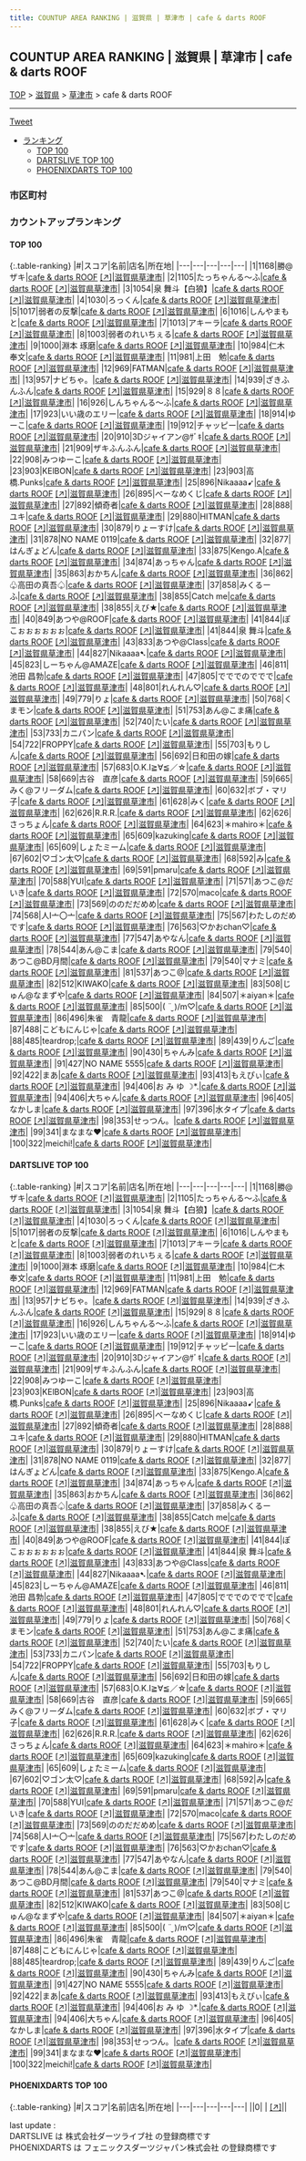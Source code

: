 ```yaml
---
title: COUNTUP AREA RANKING | 滋賀県 | 草津市 | cafe & darts ROOF
---
```

## COUNTUP AREA RANKING | 滋賀県 | 草津市 | cafe & darts ROOF

[TOP](/darts/rank/) > [滋賀県](/darts/rank/滋賀県/) > [草津市](/darts/rank/滋賀県/草津市/) > cafe & darts ROOF

___

<a href="https://twitter.com/share?ref_src=twsrc%5Etfw" data-text="COUNTUP AREA RANKING | 滋賀県草津市cafe & darts ROOF" class="twitter-share-button" data-hashtags="DARTSLIVE,PHOENIXDARTS,darts,ダーツ" data-show-count="false">Tweet</a>

* [ランキング](#カウントアップランキング)
    * [TOP 100](#top-100)
    * [DARTSLIVE TOP 100](#dartslive-top-100)
    * [PHOENIXDARTS TOP 100](#phoenixdarts-top-100)

### 市区町村

<ul>

</ul>

### カウントアップランキング

#### TOP 100



{:.table-ranking}
|#|スコア|名前|店名|所在地|
|---|---|---|---|---|
|1|1168|<span class="rank-name-dl">勝@ザキ</span>|<a href="/darts/rank/shops/4e2a28ac1d251fda28032249b44395af.html">cafe & darts ROOF</a> <a href="https://search.dartslive.com/jp/shop/4e2a28ac1d251fda28032249b44395af">[↗]</a>|<a href="/darts/rank/滋賀県/草津市">滋賀県草津市</a>|
|2|1105|<span class="rank-name-dl">たっちゃんる〜ふ</span>|<a href="/darts/rank/shops/4e2a28ac1d251fda28032249b44395af.html">cafe & darts ROOF</a> <a href="https://search.dartslive.com/jp/shop/4e2a28ac1d251fda28032249b44395af">[↗]</a>|<a href="/darts/rank/滋賀県/草津市">滋賀県草津市</a>|
|3|1054|<span class="rank-name-dl">泉 舞斗【白狼】</span>|<a href="/darts/rank/shops/4e2a28ac1d251fda28032249b44395af.html">cafe & darts ROOF</a> <a href="https://search.dartslive.com/jp/shop/4e2a28ac1d251fda28032249b44395af">[↗]</a>|<a href="/darts/rank/滋賀県/草津市">滋賀県草津市</a>|
|4|1030|<span class="rank-name-dl">ろっくん</span>|<a href="/darts/rank/shops/4e2a28ac1d251fda28032249b44395af.html">cafe & darts ROOF</a> <a href="https://search.dartslive.com/jp/shop/4e2a28ac1d251fda28032249b44395af">[↗]</a>|<a href="/darts/rank/滋賀県/草津市">滋賀県草津市</a>|
|5|1017|<span class="rank-name-dl">弱者の反撃</span>|<a href="/darts/rank/shops/4e2a28ac1d251fda28032249b44395af.html">cafe & darts ROOF</a> <a href="https://search.dartslive.com/jp/shop/4e2a28ac1d251fda28032249b44395af">[↗]</a>|<a href="/darts/rank/滋賀県/草津市">滋賀県草津市</a>|
|6|1016|<span class="rank-name-dl">しんやまもと</span>|<a href="/darts/rank/shops/4e2a28ac1d251fda28032249b44395af.html">cafe & darts ROOF</a> <a href="https://search.dartslive.com/jp/shop/4e2a28ac1d251fda28032249b44395af">[↗]</a>|<a href="/darts/rank/滋賀県/草津市">滋賀県草津市</a>|
|7|1013|<span class="rank-name-dl">アキーラ</span>|<a href="/darts/rank/shops/4e2a28ac1d251fda28032249b44395af.html">cafe & darts ROOF</a> <a href="https://search.dartslive.com/jp/shop/4e2a28ac1d251fda28032249b44395af">[↗]</a>|<a href="/darts/rank/滋賀県/草津市">滋賀県草津市</a>|
|8|1003|<span class="rank-name-dl">弱者のれいちぇる</span>|<a href="/darts/rank/shops/4e2a28ac1d251fda28032249b44395af.html">cafe & darts ROOF</a> <a href="https://search.dartslive.com/jp/shop/4e2a28ac1d251fda28032249b44395af">[↗]</a>|<a href="/darts/rank/滋賀県/草津市">滋賀県草津市</a>|
|9|1000|<span class="rank-name-dl">淵本 琢磨</span>|<a href="/darts/rank/shops/4e2a28ac1d251fda28032249b44395af.html">cafe & darts ROOF</a> <a href="https://search.dartslive.com/jp/shop/4e2a28ac1d251fda28032249b44395af">[↗]</a>|<a href="/darts/rank/滋賀県/草津市">滋賀県草津市</a>|
|10|984|<span class="rank-name-dl">仁木　奉文</span>|<a href="/darts/rank/shops/4e2a28ac1d251fda28032249b44395af.html">cafe & darts ROOF</a> <a href="https://search.dartslive.com/jp/shop/4e2a28ac1d251fda28032249b44395af">[↗]</a>|<a href="/darts/rank/滋賀県/草津市">滋賀県草津市</a>|
|11|981|<span class="rank-name-dl">上田　勉</span>|<a href="/darts/rank/shops/4e2a28ac1d251fda28032249b44395af.html">cafe & darts ROOF</a> <a href="https://search.dartslive.com/jp/shop/4e2a28ac1d251fda28032249b44395af">[↗]</a>|<a href="/darts/rank/滋賀県/草津市">滋賀県草津市</a>|
|12|969|<span class="rank-name-dl">FATMAN</span>|<a href="/darts/rank/shops/4e2a28ac1d251fda28032249b44395af.html">cafe & darts ROOF</a> <a href="https://search.dartslive.com/jp/shop/4e2a28ac1d251fda28032249b44395af">[↗]</a>|<a href="/darts/rank/滋賀県/草津市">滋賀県草津市</a>|
|13|957|<span class="rank-name-dl">ナビちゃ。</span>|<a href="/darts/rank/shops/4e2a28ac1d251fda28032249b44395af.html">cafe & darts ROOF</a> <a href="https://search.dartslive.com/jp/shop/4e2a28ac1d251fda28032249b44395af">[↗]</a>|<a href="/darts/rank/滋賀県/草津市">滋賀県草津市</a>|
|14|939|<span class="rank-name-dl">ざきふんふん</span>|<a href="/darts/rank/shops/4e2a28ac1d251fda28032249b44395af.html">cafe & darts ROOF</a> <a href="https://search.dartslive.com/jp/shop/4e2a28ac1d251fda28032249b44395af">[↗]</a>|<a href="/darts/rank/滋賀県/草津市">滋賀県草津市</a>|
|15|929|<span class="rank-name-dl">８８</span>|<a href="/darts/rank/shops/4e2a28ac1d251fda28032249b44395af.html">cafe & darts ROOF</a> <a href="https://search.dartslive.com/jp/shop/4e2a28ac1d251fda28032249b44395af">[↗]</a>|<a href="/darts/rank/滋賀県/草津市">滋賀県草津市</a>|
|16|926|<span class="rank-name-dl">しんちゃんる〜ふ</span>|<a href="/darts/rank/shops/4e2a28ac1d251fda28032249b44395af.html">cafe & darts ROOF</a> <a href="https://search.dartslive.com/jp/shop/4e2a28ac1d251fda28032249b44395af">[↗]</a>|<a href="/darts/rank/滋賀県/草津市">滋賀県草津市</a>|
|17|923|<span class="rank-name-dl">いい歳のエリー</span>|<a href="/darts/rank/shops/4e2a28ac1d251fda28032249b44395af.html">cafe & darts ROOF</a> <a href="https://search.dartslive.com/jp/shop/4e2a28ac1d251fda28032249b44395af">[↗]</a>|<a href="/darts/rank/滋賀県/草津市">滋賀県草津市</a>|
|18|914|<span class="rank-name-dl">ゆーこ</span>|<a href="/darts/rank/shops/4e2a28ac1d251fda28032249b44395af.html">cafe & darts ROOF</a> <a href="https://search.dartslive.com/jp/shop/4e2a28ac1d251fda28032249b44395af">[↗]</a>|<a href="/darts/rank/滋賀県/草津市">滋賀県草津市</a>|
|19|912|<span class="rank-name-dl">チャッピー</span>|<a href="/darts/rank/shops/4e2a28ac1d251fda28032249b44395af.html">cafe & darts ROOF</a> <a href="https://search.dartslive.com/jp/shop/4e2a28ac1d251fda28032249b44395af">[↗]</a>|<a href="/darts/rank/滋賀県/草津市">滋賀県草津市</a>|
|20|910|<span class="rank-name-dl">3Dジャイアン@ｻﾞｷ</span>|<a href="/darts/rank/shops/4e2a28ac1d251fda28032249b44395af.html">cafe & darts ROOF</a> <a href="https://search.dartslive.com/jp/shop/4e2a28ac1d251fda28032249b44395af">[↗]</a>|<a href="/darts/rank/滋賀県/草津市">滋賀県草津市</a>|
|21|909|<span class="rank-name-dl">ザキふんふん</span>|<a href="/darts/rank/shops/4e2a28ac1d251fda28032249b44395af.html">cafe & darts ROOF</a> <a href="https://search.dartslive.com/jp/shop/4e2a28ac1d251fda28032249b44395af">[↗]</a>|<a href="/darts/rank/滋賀県/草津市">滋賀県草津市</a>|
|22|908|<span class="rank-name-dl">みつゆーこ</span>|<a href="/darts/rank/shops/4e2a28ac1d251fda28032249b44395af.html">cafe & darts ROOF</a> <a href="https://search.dartslive.com/jp/shop/4e2a28ac1d251fda28032249b44395af">[↗]</a>|<a href="/darts/rank/滋賀県/草津市">滋賀県草津市</a>|
|23|903|<span class="rank-name-dl">KElBON</span>|<a href="/darts/rank/shops/4e2a28ac1d251fda28032249b44395af.html">cafe & darts ROOF</a> <a href="https://search.dartslive.com/jp/shop/4e2a28ac1d251fda28032249b44395af">[↗]</a>|<a href="/darts/rank/滋賀県/草津市">滋賀県草津市</a>|
|23|903|<span class="rank-name-dl">高橋.Punks</span>|<a href="/darts/rank/shops/4e2a28ac1d251fda28032249b44395af.html">cafe & darts ROOF</a> <a href="https://search.dartslive.com/jp/shop/4e2a28ac1d251fda28032249b44395af">[↗]</a>|<a href="/darts/rank/滋賀県/草津市">滋賀県草津市</a>|
|25|896|<span class="rank-name-dl">Nikaaaa➹</span>|<a href="/darts/rank/shops/4e2a28ac1d251fda28032249b44395af.html">cafe & darts ROOF</a> <a href="https://search.dartslive.com/jp/shop/4e2a28ac1d251fda28032249b44395af">[↗]</a>|<a href="/darts/rank/滋賀県/草津市">滋賀県草津市</a>|
|26|895|<span class="rank-name-dl">べーなめくじ</span>|<a href="/darts/rank/shops/4e2a28ac1d251fda28032249b44395af.html">cafe & darts ROOF</a> <a href="https://search.dartslive.com/jp/shop/4e2a28ac1d251fda28032249b44395af">[↗]</a>|<a href="/darts/rank/滋賀県/草津市">滋賀県草津市</a>|
|27|892|<span class="rank-name-dl">傾奇者</span>|<a href="/darts/rank/shops/4e2a28ac1d251fda28032249b44395af.html">cafe & darts ROOF</a> <a href="https://search.dartslive.com/jp/shop/4e2a28ac1d251fda28032249b44395af">[↗]</a>|<a href="/darts/rank/滋賀県/草津市">滋賀県草津市</a>|
|28|888|<span class="rank-name-dl">ユキ</span>|<a href="/darts/rank/shops/4e2a28ac1d251fda28032249b44395af.html">cafe & darts ROOF</a> <a href="https://search.dartslive.com/jp/shop/4e2a28ac1d251fda28032249b44395af">[↗]</a>|<a href="/darts/rank/滋賀県/草津市">滋賀県草津市</a>|
|29|880|<span class="rank-name-dl">HITMAN</span>|<a href="/darts/rank/shops/4e2a28ac1d251fda28032249b44395af.html">cafe & darts ROOF</a> <a href="https://search.dartslive.com/jp/shop/4e2a28ac1d251fda28032249b44395af">[↗]</a>|<a href="/darts/rank/滋賀県/草津市">滋賀県草津市</a>|
|30|879|<span class="rank-name-dl">りょーすけ</span>|<a href="/darts/rank/shops/4e2a28ac1d251fda28032249b44395af.html">cafe & darts ROOF</a> <a href="https://search.dartslive.com/jp/shop/4e2a28ac1d251fda28032249b44395af">[↗]</a>|<a href="/darts/rank/滋賀県/草津市">滋賀県草津市</a>|
|31|878|<span class="rank-name-dl">NO NAME 0119</span>|<a href="/darts/rank/shops/4e2a28ac1d251fda28032249b44395af.html">cafe & darts ROOF</a> <a href="https://search.dartslive.com/jp/shop/4e2a28ac1d251fda28032249b44395af">[↗]</a>|<a href="/darts/rank/滋賀県/草津市">滋賀県草津市</a>|
|32|877|<span class="rank-name-dl">はんぎょどん</span>|<a href="/darts/rank/shops/4e2a28ac1d251fda28032249b44395af.html">cafe & darts ROOF</a> <a href="https://search.dartslive.com/jp/shop/4e2a28ac1d251fda28032249b44395af">[↗]</a>|<a href="/darts/rank/滋賀県/草津市">滋賀県草津市</a>|
|33|875|<span class="rank-name-dl">Kengo.A</span>|<a href="/darts/rank/shops/4e2a28ac1d251fda28032249b44395af.html">cafe & darts ROOF</a> <a href="https://search.dartslive.com/jp/shop/4e2a28ac1d251fda28032249b44395af">[↗]</a>|<a href="/darts/rank/滋賀県/草津市">滋賀県草津市</a>|
|34|874|<span class="rank-name-dl">あっちゃん</span>|<a href="/darts/rank/shops/4e2a28ac1d251fda28032249b44395af.html">cafe & darts ROOF</a> <a href="https://search.dartslive.com/jp/shop/4e2a28ac1d251fda28032249b44395af">[↗]</a>|<a href="/darts/rank/滋賀県/草津市">滋賀県草津市</a>|
|35|863|<span class="rank-name-dl">おかちん</span>|<a href="/darts/rank/shops/4e2a28ac1d251fda28032249b44395af.html">cafe & darts ROOF</a> <a href="https://search.dartslive.com/jp/shop/4e2a28ac1d251fda28032249b44395af">[↗]</a>|<a href="/darts/rank/滋賀県/草津市">滋賀県草津市</a>|
|36|862|<span class="rank-name-dl">♧高田の真吾♤</span>|<a href="/darts/rank/shops/4e2a28ac1d251fda28032249b44395af.html">cafe & darts ROOF</a> <a href="https://search.dartslive.com/jp/shop/4e2a28ac1d251fda28032249b44395af">[↗]</a>|<a href="/darts/rank/滋賀県/草津市">滋賀県草津市</a>|
|37|858|<span class="rank-name-dl">みくるーふ</span>|<a href="/darts/rank/shops/4e2a28ac1d251fda28032249b44395af.html">cafe & darts ROOF</a> <a href="https://search.dartslive.com/jp/shop/4e2a28ac1d251fda28032249b44395af">[↗]</a>|<a href="/darts/rank/滋賀県/草津市">滋賀県草津市</a>|
|38|855|<span class="rank-name-dl">Catch me</span>|<a href="/darts/rank/shops/4e2a28ac1d251fda28032249b44395af.html">cafe & darts ROOF</a> <a href="https://search.dartslive.com/jp/shop/4e2a28ac1d251fda28032249b44395af">[↗]</a>|<a href="/darts/rank/滋賀県/草津市">滋賀県草津市</a>|
|38|855|<span class="rank-name-dl">えび★</span>|<a href="/darts/rank/shops/4e2a28ac1d251fda28032249b44395af.html">cafe & darts ROOF</a> <a href="https://search.dartslive.com/jp/shop/4e2a28ac1d251fda28032249b44395af">[↗]</a>|<a href="/darts/rank/滋賀県/草津市">滋賀県草津市</a>|
|40|849|<span class="rank-name-dl">あつや@ROOF</span>|<a href="/darts/rank/shops/4e2a28ac1d251fda28032249b44395af.html">cafe & darts ROOF</a> <a href="https://search.dartslive.com/jp/shop/4e2a28ac1d251fda28032249b44395af">[↗]</a>|<a href="/darts/rank/滋賀県/草津市">滋賀県草津市</a>|
|41|844|<span class="rank-name-dl">ぽこぉぉぉぉぉぉ</span>|<a href="/darts/rank/shops/4e2a28ac1d251fda28032249b44395af.html">cafe & darts ROOF</a> <a href="https://search.dartslive.com/jp/shop/4e2a28ac1d251fda28032249b44395af">[↗]</a>|<a href="/darts/rank/滋賀県/草津市">滋賀県草津市</a>|
|41|844|<span class="rank-name-dl">泉 舞斗</span>|<a href="/darts/rank/shops/4e2a28ac1d251fda28032249b44395af.html">cafe & darts ROOF</a> <a href="https://search.dartslive.com/jp/shop/4e2a28ac1d251fda28032249b44395af">[↗]</a>|<a href="/darts/rank/滋賀県/草津市">滋賀県草津市</a>|
|43|833|<span class="rank-name-dl">あつや@Class</span>|<a href="/darts/rank/shops/4e2a28ac1d251fda28032249b44395af.html">cafe & darts ROOF</a> <a href="https://search.dartslive.com/jp/shop/4e2a28ac1d251fda28032249b44395af">[↗]</a>|<a href="/darts/rank/滋賀県/草津市">滋賀県草津市</a>|
|44|827|<span class="rank-name-dl">Nikaaaa➷</span>|<a href="/darts/rank/shops/4e2a28ac1d251fda28032249b44395af.html">cafe & darts ROOF</a> <a href="https://search.dartslive.com/jp/shop/4e2a28ac1d251fda28032249b44395af">[↗]</a>|<a href="/darts/rank/滋賀県/草津市">滋賀県草津市</a>|
|45|823|<span class="rank-name-dl">しーちゃん@AMAZE</span>|<a href="/darts/rank/shops/4e2a28ac1d251fda28032249b44395af.html">cafe & darts ROOF</a> <a href="https://search.dartslive.com/jp/shop/4e2a28ac1d251fda28032249b44395af">[↗]</a>|<a href="/darts/rank/滋賀県/草津市">滋賀県草津市</a>|
|46|811|<span class="rank-name-dl">池田 昌勃</span>|<a href="/darts/rank/shops/4e2a28ac1d251fda28032249b44395af.html">cafe & darts ROOF</a> <a href="https://search.dartslive.com/jp/shop/4e2a28ac1d251fda28032249b44395af">[↗]</a>|<a href="/darts/rank/滋賀県/草津市">滋賀県草津市</a>|
|47|805|<span class="rank-name-dl">でででのででで</span>|<a href="/darts/rank/shops/4e2a28ac1d251fda28032249b44395af.html">cafe & darts ROOF</a> <a href="https://search.dartslive.com/jp/shop/4e2a28ac1d251fda28032249b44395af">[↗]</a>|<a href="/darts/rank/滋賀県/草津市">滋賀県草津市</a>|
|48|801|<span class="rank-name-dl">れんれん♡</span>|<a href="/darts/rank/shops/4e2a28ac1d251fda28032249b44395af.html">cafe & darts ROOF</a> <a href="https://search.dartslive.com/jp/shop/4e2a28ac1d251fda28032249b44395af">[↗]</a>|<a href="/darts/rank/滋賀県/草津市">滋賀県草津市</a>|
|49|779|<span class="rank-name-dl">りょ</span>|<a href="/darts/rank/shops/4e2a28ac1d251fda28032249b44395af.html">cafe & darts ROOF</a> <a href="https://search.dartslive.com/jp/shop/4e2a28ac1d251fda28032249b44395af">[↗]</a>|<a href="/darts/rank/滋賀県/草津市">滋賀県草津市</a>|
|50|768|<span class="rank-name-dl">くまモン</span>|<a href="/darts/rank/shops/4e2a28ac1d251fda28032249b44395af.html">cafe & darts ROOF</a> <a href="https://search.dartslive.com/jp/shop/4e2a28ac1d251fda28032249b44395af">[↗]</a>|<a href="/darts/rank/滋賀県/草津市">滋賀県草津市</a>|
|51|753|<span class="rank-name-dl">あん@こま痛</span>|<a href="/darts/rank/shops/4e2a28ac1d251fda28032249b44395af.html">cafe & darts ROOF</a> <a href="https://search.dartslive.com/jp/shop/4e2a28ac1d251fda28032249b44395af">[↗]</a>|<a href="/darts/rank/滋賀県/草津市">滋賀県草津市</a>|
|52|740|<span class="rank-name-dl">たい</span>|<a href="/darts/rank/shops/4e2a28ac1d251fda28032249b44395af.html">cafe & darts ROOF</a> <a href="https://search.dartslive.com/jp/shop/4e2a28ac1d251fda28032249b44395af">[↗]</a>|<a href="/darts/rank/滋賀県/草津市">滋賀県草津市</a>|
|53|733|<span class="rank-name-dl">カニパン</span>|<a href="/darts/rank/shops/4e2a28ac1d251fda28032249b44395af.html">cafe & darts ROOF</a> <a href="https://search.dartslive.com/jp/shop/4e2a28ac1d251fda28032249b44395af">[↗]</a>|<a href="/darts/rank/滋賀県/草津市">滋賀県草津市</a>|
|54|722|<span class="rank-name-dl">FROPPY</span>|<a href="/darts/rank/shops/4e2a28ac1d251fda28032249b44395af.html">cafe & darts ROOF</a> <a href="https://search.dartslive.com/jp/shop/4e2a28ac1d251fda28032249b44395af">[↗]</a>|<a href="/darts/rank/滋賀県/草津市">滋賀県草津市</a>|
|55|703|<span class="rank-name-dl">もりしん</span>|<a href="/darts/rank/shops/4e2a28ac1d251fda28032249b44395af.html">cafe & darts ROOF</a> <a href="https://search.dartslive.com/jp/shop/4e2a28ac1d251fda28032249b44395af">[↗]</a>|<a href="/darts/rank/滋賀県/草津市">滋賀県草津市</a>|
|56|692|<span class="rank-name-dl">日和田の嫁</span>|<a href="/darts/rank/shops/4e2a28ac1d251fda28032249b44395af.html">cafe & darts ROOF</a> <a href="https://search.dartslive.com/jp/shop/4e2a28ac1d251fda28032249b44395af">[↗]</a>|<a href="/darts/rank/滋賀県/草津市">滋賀県草津市</a>|
|57|683|<span class="rank-name-dl">O.K.I≧∀≦／☆</span>|<a href="/darts/rank/shops/4e2a28ac1d251fda28032249b44395af.html">cafe & darts ROOF</a> <a href="https://search.dartslive.com/jp/shop/4e2a28ac1d251fda28032249b44395af">[↗]</a>|<a href="/darts/rank/滋賀県/草津市">滋賀県草津市</a>|
|58|669|<span class="rank-name-dl">古谷　直彦</span>|<a href="/darts/rank/shops/4e2a28ac1d251fda28032249b44395af.html">cafe & darts ROOF</a> <a href="https://search.dartslive.com/jp/shop/4e2a28ac1d251fda28032249b44395af">[↗]</a>|<a href="/darts/rank/滋賀県/草津市">滋賀県草津市</a>|
|59|665|<span class="rank-name-dl">みく@フリーダム</span>|<a href="/darts/rank/shops/4e2a28ac1d251fda28032249b44395af.html">cafe & darts ROOF</a> <a href="https://search.dartslive.com/jp/shop/4e2a28ac1d251fda28032249b44395af">[↗]</a>|<a href="/darts/rank/滋賀県/草津市">滋賀県草津市</a>|
|60|632|<span class="rank-name-dl">ボブ・マリ子</span>|<a href="/darts/rank/shops/4e2a28ac1d251fda28032249b44395af.html">cafe & darts ROOF</a> <a href="https://search.dartslive.com/jp/shop/4e2a28ac1d251fda28032249b44395af">[↗]</a>|<a href="/darts/rank/滋賀県/草津市">滋賀県草津市</a>|
|61|628|<span class="rank-name-dl">みく</span>|<a href="/darts/rank/shops/4e2a28ac1d251fda28032249b44395af.html">cafe & darts ROOF</a> <a href="https://search.dartslive.com/jp/shop/4e2a28ac1d251fda28032249b44395af">[↗]</a>|<a href="/darts/rank/滋賀県/草津市">滋賀県草津市</a>|
|62|626|<span class="rank-name-dl">R.R.R.</span>|<a href="/darts/rank/shops/4e2a28ac1d251fda28032249b44395af.html">cafe & darts ROOF</a> <a href="https://search.dartslive.com/jp/shop/4e2a28ac1d251fda28032249b44395af">[↗]</a>|<a href="/darts/rank/滋賀県/草津市">滋賀県草津市</a>|
|62|626|<span class="rank-name-dl">さっちょん</span>|<a href="/darts/rank/shops/4e2a28ac1d251fda28032249b44395af.html">cafe & darts ROOF</a> <a href="https://search.dartslive.com/jp/shop/4e2a28ac1d251fda28032249b44395af">[↗]</a>|<a href="/darts/rank/滋賀県/草津市">滋賀県草津市</a>|
|64|623|<span class="rank-name-dl">＊mahiro＊</span>|<a href="/darts/rank/shops/4e2a28ac1d251fda28032249b44395af.html">cafe & darts ROOF</a> <a href="https://search.dartslive.com/jp/shop/4e2a28ac1d251fda28032249b44395af">[↗]</a>|<a href="/darts/rank/滋賀県/草津市">滋賀県草津市</a>|
|65|609|<span class="rank-name-dl">kazuking</span>|<a href="/darts/rank/shops/4e2a28ac1d251fda28032249b44395af.html">cafe & darts ROOF</a> <a href="https://search.dartslive.com/jp/shop/4e2a28ac1d251fda28032249b44395af">[↗]</a>|<a href="/darts/rank/滋賀県/草津市">滋賀県草津市</a>|
|65|609|<span class="rank-name-dl">しょたミーム</span>|<a href="/darts/rank/shops/4e2a28ac1d251fda28032249b44395af.html">cafe & darts ROOF</a> <a href="https://search.dartslive.com/jp/shop/4e2a28ac1d251fda28032249b44395af">[↗]</a>|<a href="/darts/rank/滋賀県/草津市">滋賀県草津市</a>|
|67|602|<span class="rank-name-dl">♡ゴン太♡</span>|<a href="/darts/rank/shops/4e2a28ac1d251fda28032249b44395af.html">cafe & darts ROOF</a> <a href="https://search.dartslive.com/jp/shop/4e2a28ac1d251fda28032249b44395af">[↗]</a>|<a href="/darts/rank/滋賀県/草津市">滋賀県草津市</a>|
|68|592|<span class="rank-name-dl">み</span>|<a href="/darts/rank/shops/4e2a28ac1d251fda28032249b44395af.html">cafe & darts ROOF</a> <a href="https://search.dartslive.com/jp/shop/4e2a28ac1d251fda28032249b44395af">[↗]</a>|<a href="/darts/rank/滋賀県/草津市">滋賀県草津市</a>|
|69|591|<span class="rank-name-dl">pmaru</span>|<a href="/darts/rank/shops/4e2a28ac1d251fda28032249b44395af.html">cafe & darts ROOF</a> <a href="https://search.dartslive.com/jp/shop/4e2a28ac1d251fda28032249b44395af">[↗]</a>|<a href="/darts/rank/滋賀県/草津市">滋賀県草津市</a>|
|70|588|<span class="rank-name-dl">YUI</span>|<a href="/darts/rank/shops/4e2a28ac1d251fda28032249b44395af.html">cafe & darts ROOF</a> <a href="https://search.dartslive.com/jp/shop/4e2a28ac1d251fda28032249b44395af">[↗]</a>|<a href="/darts/rank/滋賀県/草津市">滋賀県草津市</a>|
|71|571|<span class="rank-name-dl">あつこ@だいき</span>|<a href="/darts/rank/shops/4e2a28ac1d251fda28032249b44395af.html">cafe & darts ROOF</a> <a href="https://search.dartslive.com/jp/shop/4e2a28ac1d251fda28032249b44395af">[↗]</a>|<a href="/darts/rank/滋賀県/草津市">滋賀県草津市</a>|
|72|570|<span class="rank-name-dl">maco</span>|<a href="/darts/rank/shops/4e2a28ac1d251fda28032249b44395af.html">cafe & darts ROOF</a> <a href="https://search.dartslive.com/jp/shop/4e2a28ac1d251fda28032249b44395af">[↗]</a>|<a href="/darts/rank/滋賀県/草津市">滋賀県草津市</a>|
|73|569|<span class="rank-name-dl">ののだだめめ</span>|<a href="/darts/rank/shops/4e2a28ac1d251fda28032249b44395af.html">cafe & darts ROOF</a> <a href="https://search.dartslive.com/jp/shop/4e2a28ac1d251fda28032249b44395af">[↗]</a>|<a href="/darts/rank/滋賀県/草津市">滋賀県草津市</a>|
|74|568|<span class="rank-name-dl">人I亠〇亠</span>|<a href="/darts/rank/shops/4e2a28ac1d251fda28032249b44395af.html">cafe & darts ROOF</a> <a href="https://search.dartslive.com/jp/shop/4e2a28ac1d251fda28032249b44395af">[↗]</a>|<a href="/darts/rank/滋賀県/草津市">滋賀県草津市</a>|
|75|567|<span class="rank-name-dl">わたしのだめです</span>|<a href="/darts/rank/shops/4e2a28ac1d251fda28032249b44395af.html">cafe & darts ROOF</a> <a href="https://search.dartslive.com/jp/shop/4e2a28ac1d251fda28032249b44395af">[↗]</a>|<a href="/darts/rank/滋賀県/草津市">滋賀県草津市</a>|
|76|563|<span class="rank-name-dl">♡かおchan♡</span>|<a href="/darts/rank/shops/4e2a28ac1d251fda28032249b44395af.html">cafe & darts ROOF</a> <a href="https://search.dartslive.com/jp/shop/4e2a28ac1d251fda28032249b44395af">[↗]</a>|<a href="/darts/rank/滋賀県/草津市">滋賀県草津市</a>|
|77|547|<span class="rank-name-dl">あやなん</span>|<a href="/darts/rank/shops/4e2a28ac1d251fda28032249b44395af.html">cafe & darts ROOF</a> <a href="https://search.dartslive.com/jp/shop/4e2a28ac1d251fda28032249b44395af">[↗]</a>|<a href="/darts/rank/滋賀県/草津市">滋賀県草津市</a>|
|78|544|<span class="rank-name-dl">あん@こま</span>|<a href="/darts/rank/shops/4e2a28ac1d251fda28032249b44395af.html">cafe & darts ROOF</a> <a href="https://search.dartslive.com/jp/shop/4e2a28ac1d251fda28032249b44395af">[↗]</a>|<a href="/darts/rank/滋賀県/草津市">滋賀県草津市</a>|
|79|540|<span class="rank-name-dl">あつこ@BD月間</span>|<a href="/darts/rank/shops/4e2a28ac1d251fda28032249b44395af.html">cafe & darts ROOF</a> <a href="https://search.dartslive.com/jp/shop/4e2a28ac1d251fda28032249b44395af">[↗]</a>|<a href="/darts/rank/滋賀県/草津市">滋賀県草津市</a>|
|79|540|<span class="rank-name-dl">マナミ</span>|<a href="/darts/rank/shops/4e2a28ac1d251fda28032249b44395af.html">cafe & darts ROOF</a> <a href="https://search.dartslive.com/jp/shop/4e2a28ac1d251fda28032249b44395af">[↗]</a>|<a href="/darts/rank/滋賀県/草津市">滋賀県草津市</a>|
|81|537|<span class="rank-name-dl">あつこ@</span>|<a href="/darts/rank/shops/4e2a28ac1d251fda28032249b44395af.html">cafe & darts ROOF</a> <a href="https://search.dartslive.com/jp/shop/4e2a28ac1d251fda28032249b44395af">[↗]</a>|<a href="/darts/rank/滋賀県/草津市">滋賀県草津市</a>|
|82|512|<span class="rank-name-dl">KIWAKO</span>|<a href="/darts/rank/shops/4e2a28ac1d251fda28032249b44395af.html">cafe & darts ROOF</a> <a href="https://search.dartslive.com/jp/shop/4e2a28ac1d251fda28032249b44395af">[↗]</a>|<a href="/darts/rank/滋賀県/草津市">滋賀県草津市</a>|
|83|508|<span class="rank-name-dl">じゅん@なまずや</span>|<a href="/darts/rank/shops/4e2a28ac1d251fda28032249b44395af.html">cafe & darts ROOF</a> <a href="https://search.dartslive.com/jp/shop/4e2a28ac1d251fda28032249b44395af">[↗]</a>|<a href="/darts/rank/滋賀県/草津市">滋賀県草津市</a>|
|84|507|<span class="rank-name-dl">＊aiyan＊</span>|<a href="/darts/rank/shops/4e2a28ac1d251fda28032249b44395af.html">cafe & darts ROOF</a> <a href="https://search.dartslive.com/jp/shop/4e2a28ac1d251fda28032249b44395af">[↗]</a>|<a href="/darts/rank/滋賀県/草津市">滋賀県草津市</a>|
|85|500|<span class="rank-name-dl">‪\( ¨̮ )/m♡</span>|<a href="/darts/rank/shops/4e2a28ac1d251fda28032249b44395af.html">cafe & darts ROOF</a> <a href="https://search.dartslive.com/jp/shop/4e2a28ac1d251fda28032249b44395af">[↗]</a>|<a href="/darts/rank/滋賀県/草津市">滋賀県草津市</a>|
|86|496|<span class="rank-name-dl">朱雀　青龍</span>|<a href="/darts/rank/shops/4e2a28ac1d251fda28032249b44395af.html">cafe & darts ROOF</a> <a href="https://search.dartslive.com/jp/shop/4e2a28ac1d251fda28032249b44395af">[↗]</a>|<a href="/darts/rank/滋賀県/草津市">滋賀県草津市</a>|
|87|488|<span class="rank-name-dl">こどもにんじゃ</span>|<a href="/darts/rank/shops/4e2a28ac1d251fda28032249b44395af.html">cafe & darts ROOF</a> <a href="https://search.dartslive.com/jp/shop/4e2a28ac1d251fda28032249b44395af">[↗]</a>|<a href="/darts/rank/滋賀県/草津市">滋賀県草津市</a>|
|88|485|<span class="rank-name-dl">teardrop;</span>|<a href="/darts/rank/shops/4e2a28ac1d251fda28032249b44395af.html">cafe & darts ROOF</a> <a href="https://search.dartslive.com/jp/shop/4e2a28ac1d251fda28032249b44395af">[↗]</a>|<a href="/darts/rank/滋賀県/草津市">滋賀県草津市</a>|
|89|439|<span class="rank-name-dl">りんご</span>|<a href="/darts/rank/shops/4e2a28ac1d251fda28032249b44395af.html">cafe & darts ROOF</a> <a href="https://search.dartslive.com/jp/shop/4e2a28ac1d251fda28032249b44395af">[↗]</a>|<a href="/darts/rank/滋賀県/草津市">滋賀県草津市</a>|
|90|430|<span class="rank-name-dl">ちゃんみ</span>|<a href="/darts/rank/shops/4e2a28ac1d251fda28032249b44395af.html">cafe & darts ROOF</a> <a href="https://search.dartslive.com/jp/shop/4e2a28ac1d251fda28032249b44395af">[↗]</a>|<a href="/darts/rank/滋賀県/草津市">滋賀県草津市</a>|
|91|427|<span class="rank-name-dl">NO NAME 5555</span>|<a href="/darts/rank/shops/4e2a28ac1d251fda28032249b44395af.html">cafe & darts ROOF</a> <a href="https://search.dartslive.com/jp/shop/4e2a28ac1d251fda28032249b44395af">[↗]</a>|<a href="/darts/rank/滋賀県/草津市">滋賀県草津市</a>|
|92|422|<span class="rank-name-dl">まあ</span>|<a href="/darts/rank/shops/4e2a28ac1d251fda28032249b44395af.html">cafe & darts ROOF</a> <a href="https://search.dartslive.com/jp/shop/4e2a28ac1d251fda28032249b44395af">[↗]</a>|<a href="/darts/rank/滋賀県/草津市">滋賀県草津市</a>|
|93|413|<span class="rank-name-dl">もえぴぃ</span>|<a href="/darts/rank/shops/4e2a28ac1d251fda28032249b44395af.html">cafe & darts ROOF</a> <a href="https://search.dartslive.com/jp/shop/4e2a28ac1d251fda28032249b44395af">[↗]</a>|<a href="/darts/rank/滋賀県/草津市">滋賀県草津市</a>|
|94|406|<span class="rank-name-dl">お み ゆ ☽*.</span>|<a href="/darts/rank/shops/4e2a28ac1d251fda28032249b44395af.html">cafe & darts ROOF</a> <a href="https://search.dartslive.com/jp/shop/4e2a28ac1d251fda28032249b44395af">[↗]</a>|<a href="/darts/rank/滋賀県/草津市">滋賀県草津市</a>|
|94|406|<span class="rank-name-dl">大ちゃん</span>|<a href="/darts/rank/shops/4e2a28ac1d251fda28032249b44395af.html">cafe & darts ROOF</a> <a href="https://search.dartslive.com/jp/shop/4e2a28ac1d251fda28032249b44395af">[↗]</a>|<a href="/darts/rank/滋賀県/草津市">滋賀県草津市</a>|
|96|405|<span class="rank-name-dl">なかしま</span>|<a href="/darts/rank/shops/4e2a28ac1d251fda28032249b44395af.html">cafe & darts ROOF</a> <a href="https://search.dartslive.com/jp/shop/4e2a28ac1d251fda28032249b44395af">[↗]</a>|<a href="/darts/rank/滋賀県/草津市">滋賀県草津市</a>|
|97|396|<span class="rank-name-dl">水タイプ</span>|<a href="/darts/rank/shops/4e2a28ac1d251fda28032249b44395af.html">cafe & darts ROOF</a> <a href="https://search.dartslive.com/jp/shop/4e2a28ac1d251fda28032249b44395af">[↗]</a>|<a href="/darts/rank/滋賀県/草津市">滋賀県草津市</a>|
|98|353|<span class="rank-name-dl">せっつん。</span>|<a href="/darts/rank/shops/4e2a28ac1d251fda28032249b44395af.html">cafe & darts ROOF</a> <a href="https://search.dartslive.com/jp/shop/4e2a28ac1d251fda28032249b44395af">[↗]</a>|<a href="/darts/rank/滋賀県/草津市">滋賀県草津市</a>|
|99|341|<span class="rank-name-dl">まなまな♥</span>|<a href="/darts/rank/shops/4e2a28ac1d251fda28032249b44395af.html">cafe & darts ROOF</a> <a href="https://search.dartslive.com/jp/shop/4e2a28ac1d251fda28032249b44395af">[↗]</a>|<a href="/darts/rank/滋賀県/草津市">滋賀県草津市</a>|
|100|322|<span class="rank-name-dl">meichi!</span>|<a href="/darts/rank/shops/4e2a28ac1d251fda28032249b44395af.html">cafe & darts ROOF</a> <a href="https://search.dartslive.com/jp/shop/4e2a28ac1d251fda28032249b44395af">[↗]</a>|<a href="/darts/rank/滋賀県/草津市">滋賀県草津市</a>|


#### DARTSLIVE TOP 100



{:.table-ranking}
|#|スコア|名前|店名|所在地|
|---|---|---|---|---|
|1|1168|<span class="rank-name-dl">勝@ザキ</span>|<a href="/darts/rank/shops/4e2a28ac1d251fda28032249b44395af.html">cafe & darts ROOF</a> <a href="https://search.dartslive.com/jp/shop/4e2a28ac1d251fda28032249b44395af">[↗]</a>|<a href="/darts/rank/滋賀県/草津市">滋賀県草津市</a>|
|2|1105|<span class="rank-name-dl">たっちゃんる〜ふ</span>|<a href="/darts/rank/shops/4e2a28ac1d251fda28032249b44395af.html">cafe & darts ROOF</a> <a href="https://search.dartslive.com/jp/shop/4e2a28ac1d251fda28032249b44395af">[↗]</a>|<a href="/darts/rank/滋賀県/草津市">滋賀県草津市</a>|
|3|1054|<span class="rank-name-dl">泉 舞斗【白狼】</span>|<a href="/darts/rank/shops/4e2a28ac1d251fda28032249b44395af.html">cafe & darts ROOF</a> <a href="https://search.dartslive.com/jp/shop/4e2a28ac1d251fda28032249b44395af">[↗]</a>|<a href="/darts/rank/滋賀県/草津市">滋賀県草津市</a>|
|4|1030|<span class="rank-name-dl">ろっくん</span>|<a href="/darts/rank/shops/4e2a28ac1d251fda28032249b44395af.html">cafe & darts ROOF</a> <a href="https://search.dartslive.com/jp/shop/4e2a28ac1d251fda28032249b44395af">[↗]</a>|<a href="/darts/rank/滋賀県/草津市">滋賀県草津市</a>|
|5|1017|<span class="rank-name-dl">弱者の反撃</span>|<a href="/darts/rank/shops/4e2a28ac1d251fda28032249b44395af.html">cafe & darts ROOF</a> <a href="https://search.dartslive.com/jp/shop/4e2a28ac1d251fda28032249b44395af">[↗]</a>|<a href="/darts/rank/滋賀県/草津市">滋賀県草津市</a>|
|6|1016|<span class="rank-name-dl">しんやまもと</span>|<a href="/darts/rank/shops/4e2a28ac1d251fda28032249b44395af.html">cafe & darts ROOF</a> <a href="https://search.dartslive.com/jp/shop/4e2a28ac1d251fda28032249b44395af">[↗]</a>|<a href="/darts/rank/滋賀県/草津市">滋賀県草津市</a>|
|7|1013|<span class="rank-name-dl">アキーラ</span>|<a href="/darts/rank/shops/4e2a28ac1d251fda28032249b44395af.html">cafe & darts ROOF</a> <a href="https://search.dartslive.com/jp/shop/4e2a28ac1d251fda28032249b44395af">[↗]</a>|<a href="/darts/rank/滋賀県/草津市">滋賀県草津市</a>|
|8|1003|<span class="rank-name-dl">弱者のれいちぇる</span>|<a href="/darts/rank/shops/4e2a28ac1d251fda28032249b44395af.html">cafe & darts ROOF</a> <a href="https://search.dartslive.com/jp/shop/4e2a28ac1d251fda28032249b44395af">[↗]</a>|<a href="/darts/rank/滋賀県/草津市">滋賀県草津市</a>|
|9|1000|<span class="rank-name-dl">淵本 琢磨</span>|<a href="/darts/rank/shops/4e2a28ac1d251fda28032249b44395af.html">cafe & darts ROOF</a> <a href="https://search.dartslive.com/jp/shop/4e2a28ac1d251fda28032249b44395af">[↗]</a>|<a href="/darts/rank/滋賀県/草津市">滋賀県草津市</a>|
|10|984|<span class="rank-name-dl">仁木　奉文</span>|<a href="/darts/rank/shops/4e2a28ac1d251fda28032249b44395af.html">cafe & darts ROOF</a> <a href="https://search.dartslive.com/jp/shop/4e2a28ac1d251fda28032249b44395af">[↗]</a>|<a href="/darts/rank/滋賀県/草津市">滋賀県草津市</a>|
|11|981|<span class="rank-name-dl">上田　勉</span>|<a href="/darts/rank/shops/4e2a28ac1d251fda28032249b44395af.html">cafe & darts ROOF</a> <a href="https://search.dartslive.com/jp/shop/4e2a28ac1d251fda28032249b44395af">[↗]</a>|<a href="/darts/rank/滋賀県/草津市">滋賀県草津市</a>|
|12|969|<span class="rank-name-dl">FATMAN</span>|<a href="/darts/rank/shops/4e2a28ac1d251fda28032249b44395af.html">cafe & darts ROOF</a> <a href="https://search.dartslive.com/jp/shop/4e2a28ac1d251fda28032249b44395af">[↗]</a>|<a href="/darts/rank/滋賀県/草津市">滋賀県草津市</a>|
|13|957|<span class="rank-name-dl">ナビちゃ。</span>|<a href="/darts/rank/shops/4e2a28ac1d251fda28032249b44395af.html">cafe & darts ROOF</a> <a href="https://search.dartslive.com/jp/shop/4e2a28ac1d251fda28032249b44395af">[↗]</a>|<a href="/darts/rank/滋賀県/草津市">滋賀県草津市</a>|
|14|939|<span class="rank-name-dl">ざきふんふん</span>|<a href="/darts/rank/shops/4e2a28ac1d251fda28032249b44395af.html">cafe & darts ROOF</a> <a href="https://search.dartslive.com/jp/shop/4e2a28ac1d251fda28032249b44395af">[↗]</a>|<a href="/darts/rank/滋賀県/草津市">滋賀県草津市</a>|
|15|929|<span class="rank-name-dl">８８</span>|<a href="/darts/rank/shops/4e2a28ac1d251fda28032249b44395af.html">cafe & darts ROOF</a> <a href="https://search.dartslive.com/jp/shop/4e2a28ac1d251fda28032249b44395af">[↗]</a>|<a href="/darts/rank/滋賀県/草津市">滋賀県草津市</a>|
|16|926|<span class="rank-name-dl">しんちゃんる〜ふ</span>|<a href="/darts/rank/shops/4e2a28ac1d251fda28032249b44395af.html">cafe & darts ROOF</a> <a href="https://search.dartslive.com/jp/shop/4e2a28ac1d251fda28032249b44395af">[↗]</a>|<a href="/darts/rank/滋賀県/草津市">滋賀県草津市</a>|
|17|923|<span class="rank-name-dl">いい歳のエリー</span>|<a href="/darts/rank/shops/4e2a28ac1d251fda28032249b44395af.html">cafe & darts ROOF</a> <a href="https://search.dartslive.com/jp/shop/4e2a28ac1d251fda28032249b44395af">[↗]</a>|<a href="/darts/rank/滋賀県/草津市">滋賀県草津市</a>|
|18|914|<span class="rank-name-dl">ゆーこ</span>|<a href="/darts/rank/shops/4e2a28ac1d251fda28032249b44395af.html">cafe & darts ROOF</a> <a href="https://search.dartslive.com/jp/shop/4e2a28ac1d251fda28032249b44395af">[↗]</a>|<a href="/darts/rank/滋賀県/草津市">滋賀県草津市</a>|
|19|912|<span class="rank-name-dl">チャッピー</span>|<a href="/darts/rank/shops/4e2a28ac1d251fda28032249b44395af.html">cafe & darts ROOF</a> <a href="https://search.dartslive.com/jp/shop/4e2a28ac1d251fda28032249b44395af">[↗]</a>|<a href="/darts/rank/滋賀県/草津市">滋賀県草津市</a>|
|20|910|<span class="rank-name-dl">3Dジャイアン@ｻﾞｷ</span>|<a href="/darts/rank/shops/4e2a28ac1d251fda28032249b44395af.html">cafe & darts ROOF</a> <a href="https://search.dartslive.com/jp/shop/4e2a28ac1d251fda28032249b44395af">[↗]</a>|<a href="/darts/rank/滋賀県/草津市">滋賀県草津市</a>|
|21|909|<span class="rank-name-dl">ザキふんふん</span>|<a href="/darts/rank/shops/4e2a28ac1d251fda28032249b44395af.html">cafe & darts ROOF</a> <a href="https://search.dartslive.com/jp/shop/4e2a28ac1d251fda28032249b44395af">[↗]</a>|<a href="/darts/rank/滋賀県/草津市">滋賀県草津市</a>|
|22|908|<span class="rank-name-dl">みつゆーこ</span>|<a href="/darts/rank/shops/4e2a28ac1d251fda28032249b44395af.html">cafe & darts ROOF</a> <a href="https://search.dartslive.com/jp/shop/4e2a28ac1d251fda28032249b44395af">[↗]</a>|<a href="/darts/rank/滋賀県/草津市">滋賀県草津市</a>|
|23|903|<span class="rank-name-dl">KElBON</span>|<a href="/darts/rank/shops/4e2a28ac1d251fda28032249b44395af.html">cafe & darts ROOF</a> <a href="https://search.dartslive.com/jp/shop/4e2a28ac1d251fda28032249b44395af">[↗]</a>|<a href="/darts/rank/滋賀県/草津市">滋賀県草津市</a>|
|23|903|<span class="rank-name-dl">高橋.Punks</span>|<a href="/darts/rank/shops/4e2a28ac1d251fda28032249b44395af.html">cafe & darts ROOF</a> <a href="https://search.dartslive.com/jp/shop/4e2a28ac1d251fda28032249b44395af">[↗]</a>|<a href="/darts/rank/滋賀県/草津市">滋賀県草津市</a>|
|25|896|<span class="rank-name-dl">Nikaaaa➹</span>|<a href="/darts/rank/shops/4e2a28ac1d251fda28032249b44395af.html">cafe & darts ROOF</a> <a href="https://search.dartslive.com/jp/shop/4e2a28ac1d251fda28032249b44395af">[↗]</a>|<a href="/darts/rank/滋賀県/草津市">滋賀県草津市</a>|
|26|895|<span class="rank-name-dl">べーなめくじ</span>|<a href="/darts/rank/shops/4e2a28ac1d251fda28032249b44395af.html">cafe & darts ROOF</a> <a href="https://search.dartslive.com/jp/shop/4e2a28ac1d251fda28032249b44395af">[↗]</a>|<a href="/darts/rank/滋賀県/草津市">滋賀県草津市</a>|
|27|892|<span class="rank-name-dl">傾奇者</span>|<a href="/darts/rank/shops/4e2a28ac1d251fda28032249b44395af.html">cafe & darts ROOF</a> <a href="https://search.dartslive.com/jp/shop/4e2a28ac1d251fda28032249b44395af">[↗]</a>|<a href="/darts/rank/滋賀県/草津市">滋賀県草津市</a>|
|28|888|<span class="rank-name-dl">ユキ</span>|<a href="/darts/rank/shops/4e2a28ac1d251fda28032249b44395af.html">cafe & darts ROOF</a> <a href="https://search.dartslive.com/jp/shop/4e2a28ac1d251fda28032249b44395af">[↗]</a>|<a href="/darts/rank/滋賀県/草津市">滋賀県草津市</a>|
|29|880|<span class="rank-name-dl">HITMAN</span>|<a href="/darts/rank/shops/4e2a28ac1d251fda28032249b44395af.html">cafe & darts ROOF</a> <a href="https://search.dartslive.com/jp/shop/4e2a28ac1d251fda28032249b44395af">[↗]</a>|<a href="/darts/rank/滋賀県/草津市">滋賀県草津市</a>|
|30|879|<span class="rank-name-dl">りょーすけ</span>|<a href="/darts/rank/shops/4e2a28ac1d251fda28032249b44395af.html">cafe & darts ROOF</a> <a href="https://search.dartslive.com/jp/shop/4e2a28ac1d251fda28032249b44395af">[↗]</a>|<a href="/darts/rank/滋賀県/草津市">滋賀県草津市</a>|
|31|878|<span class="rank-name-dl">NO NAME 0119</span>|<a href="/darts/rank/shops/4e2a28ac1d251fda28032249b44395af.html">cafe & darts ROOF</a> <a href="https://search.dartslive.com/jp/shop/4e2a28ac1d251fda28032249b44395af">[↗]</a>|<a href="/darts/rank/滋賀県/草津市">滋賀県草津市</a>|
|32|877|<span class="rank-name-dl">はんぎょどん</span>|<a href="/darts/rank/shops/4e2a28ac1d251fda28032249b44395af.html">cafe & darts ROOF</a> <a href="https://search.dartslive.com/jp/shop/4e2a28ac1d251fda28032249b44395af">[↗]</a>|<a href="/darts/rank/滋賀県/草津市">滋賀県草津市</a>|
|33|875|<span class="rank-name-dl">Kengo.A</span>|<a href="/darts/rank/shops/4e2a28ac1d251fda28032249b44395af.html">cafe & darts ROOF</a> <a href="https://search.dartslive.com/jp/shop/4e2a28ac1d251fda28032249b44395af">[↗]</a>|<a href="/darts/rank/滋賀県/草津市">滋賀県草津市</a>|
|34|874|<span class="rank-name-dl">あっちゃん</span>|<a href="/darts/rank/shops/4e2a28ac1d251fda28032249b44395af.html">cafe & darts ROOF</a> <a href="https://search.dartslive.com/jp/shop/4e2a28ac1d251fda28032249b44395af">[↗]</a>|<a href="/darts/rank/滋賀県/草津市">滋賀県草津市</a>|
|35|863|<span class="rank-name-dl">おかちん</span>|<a href="/darts/rank/shops/4e2a28ac1d251fda28032249b44395af.html">cafe & darts ROOF</a> <a href="https://search.dartslive.com/jp/shop/4e2a28ac1d251fda28032249b44395af">[↗]</a>|<a href="/darts/rank/滋賀県/草津市">滋賀県草津市</a>|
|36|862|<span class="rank-name-dl">♧高田の真吾♤</span>|<a href="/darts/rank/shops/4e2a28ac1d251fda28032249b44395af.html">cafe & darts ROOF</a> <a href="https://search.dartslive.com/jp/shop/4e2a28ac1d251fda28032249b44395af">[↗]</a>|<a href="/darts/rank/滋賀県/草津市">滋賀県草津市</a>|
|37|858|<span class="rank-name-dl">みくるーふ</span>|<a href="/darts/rank/shops/4e2a28ac1d251fda28032249b44395af.html">cafe & darts ROOF</a> <a href="https://search.dartslive.com/jp/shop/4e2a28ac1d251fda28032249b44395af">[↗]</a>|<a href="/darts/rank/滋賀県/草津市">滋賀県草津市</a>|
|38|855|<span class="rank-name-dl">Catch me</span>|<a href="/darts/rank/shops/4e2a28ac1d251fda28032249b44395af.html">cafe & darts ROOF</a> <a href="https://search.dartslive.com/jp/shop/4e2a28ac1d251fda28032249b44395af">[↗]</a>|<a href="/darts/rank/滋賀県/草津市">滋賀県草津市</a>|
|38|855|<span class="rank-name-dl">えび★</span>|<a href="/darts/rank/shops/4e2a28ac1d251fda28032249b44395af.html">cafe & darts ROOF</a> <a href="https://search.dartslive.com/jp/shop/4e2a28ac1d251fda28032249b44395af">[↗]</a>|<a href="/darts/rank/滋賀県/草津市">滋賀県草津市</a>|
|40|849|<span class="rank-name-dl">あつや@ROOF</span>|<a href="/darts/rank/shops/4e2a28ac1d251fda28032249b44395af.html">cafe & darts ROOF</a> <a href="https://search.dartslive.com/jp/shop/4e2a28ac1d251fda28032249b44395af">[↗]</a>|<a href="/darts/rank/滋賀県/草津市">滋賀県草津市</a>|
|41|844|<span class="rank-name-dl">ぽこぉぉぉぉぉぉ</span>|<a href="/darts/rank/shops/4e2a28ac1d251fda28032249b44395af.html">cafe & darts ROOF</a> <a href="https://search.dartslive.com/jp/shop/4e2a28ac1d251fda28032249b44395af">[↗]</a>|<a href="/darts/rank/滋賀県/草津市">滋賀県草津市</a>|
|41|844|<span class="rank-name-dl">泉 舞斗</span>|<a href="/darts/rank/shops/4e2a28ac1d251fda28032249b44395af.html">cafe & darts ROOF</a> <a href="https://search.dartslive.com/jp/shop/4e2a28ac1d251fda28032249b44395af">[↗]</a>|<a href="/darts/rank/滋賀県/草津市">滋賀県草津市</a>|
|43|833|<span class="rank-name-dl">あつや@Class</span>|<a href="/darts/rank/shops/4e2a28ac1d251fda28032249b44395af.html">cafe & darts ROOF</a> <a href="https://search.dartslive.com/jp/shop/4e2a28ac1d251fda28032249b44395af">[↗]</a>|<a href="/darts/rank/滋賀県/草津市">滋賀県草津市</a>|
|44|827|<span class="rank-name-dl">Nikaaaa➷</span>|<a href="/darts/rank/shops/4e2a28ac1d251fda28032249b44395af.html">cafe & darts ROOF</a> <a href="https://search.dartslive.com/jp/shop/4e2a28ac1d251fda28032249b44395af">[↗]</a>|<a href="/darts/rank/滋賀県/草津市">滋賀県草津市</a>|
|45|823|<span class="rank-name-dl">しーちゃん@AMAZE</span>|<a href="/darts/rank/shops/4e2a28ac1d251fda28032249b44395af.html">cafe & darts ROOF</a> <a href="https://search.dartslive.com/jp/shop/4e2a28ac1d251fda28032249b44395af">[↗]</a>|<a href="/darts/rank/滋賀県/草津市">滋賀県草津市</a>|
|46|811|<span class="rank-name-dl">池田 昌勃</span>|<a href="/darts/rank/shops/4e2a28ac1d251fda28032249b44395af.html">cafe & darts ROOF</a> <a href="https://search.dartslive.com/jp/shop/4e2a28ac1d251fda28032249b44395af">[↗]</a>|<a href="/darts/rank/滋賀県/草津市">滋賀県草津市</a>|
|47|805|<span class="rank-name-dl">でででのででで</span>|<a href="/darts/rank/shops/4e2a28ac1d251fda28032249b44395af.html">cafe & darts ROOF</a> <a href="https://search.dartslive.com/jp/shop/4e2a28ac1d251fda28032249b44395af">[↗]</a>|<a href="/darts/rank/滋賀県/草津市">滋賀県草津市</a>|
|48|801|<span class="rank-name-dl">れんれん♡</span>|<a href="/darts/rank/shops/4e2a28ac1d251fda28032249b44395af.html">cafe & darts ROOF</a> <a href="https://search.dartslive.com/jp/shop/4e2a28ac1d251fda28032249b44395af">[↗]</a>|<a href="/darts/rank/滋賀県/草津市">滋賀県草津市</a>|
|49|779|<span class="rank-name-dl">りょ</span>|<a href="/darts/rank/shops/4e2a28ac1d251fda28032249b44395af.html">cafe & darts ROOF</a> <a href="https://search.dartslive.com/jp/shop/4e2a28ac1d251fda28032249b44395af">[↗]</a>|<a href="/darts/rank/滋賀県/草津市">滋賀県草津市</a>|
|50|768|<span class="rank-name-dl">くまモン</span>|<a href="/darts/rank/shops/4e2a28ac1d251fda28032249b44395af.html">cafe & darts ROOF</a> <a href="https://search.dartslive.com/jp/shop/4e2a28ac1d251fda28032249b44395af">[↗]</a>|<a href="/darts/rank/滋賀県/草津市">滋賀県草津市</a>|
|51|753|<span class="rank-name-dl">あん@こま痛</span>|<a href="/darts/rank/shops/4e2a28ac1d251fda28032249b44395af.html">cafe & darts ROOF</a> <a href="https://search.dartslive.com/jp/shop/4e2a28ac1d251fda28032249b44395af">[↗]</a>|<a href="/darts/rank/滋賀県/草津市">滋賀県草津市</a>|
|52|740|<span class="rank-name-dl">たい</span>|<a href="/darts/rank/shops/4e2a28ac1d251fda28032249b44395af.html">cafe & darts ROOF</a> <a href="https://search.dartslive.com/jp/shop/4e2a28ac1d251fda28032249b44395af">[↗]</a>|<a href="/darts/rank/滋賀県/草津市">滋賀県草津市</a>|
|53|733|<span class="rank-name-dl">カニパン</span>|<a href="/darts/rank/shops/4e2a28ac1d251fda28032249b44395af.html">cafe & darts ROOF</a> <a href="https://search.dartslive.com/jp/shop/4e2a28ac1d251fda28032249b44395af">[↗]</a>|<a href="/darts/rank/滋賀県/草津市">滋賀県草津市</a>|
|54|722|<span class="rank-name-dl">FROPPY</span>|<a href="/darts/rank/shops/4e2a28ac1d251fda28032249b44395af.html">cafe & darts ROOF</a> <a href="https://search.dartslive.com/jp/shop/4e2a28ac1d251fda28032249b44395af">[↗]</a>|<a href="/darts/rank/滋賀県/草津市">滋賀県草津市</a>|
|55|703|<span class="rank-name-dl">もりしん</span>|<a href="/darts/rank/shops/4e2a28ac1d251fda28032249b44395af.html">cafe & darts ROOF</a> <a href="https://search.dartslive.com/jp/shop/4e2a28ac1d251fda28032249b44395af">[↗]</a>|<a href="/darts/rank/滋賀県/草津市">滋賀県草津市</a>|
|56|692|<span class="rank-name-dl">日和田の嫁</span>|<a href="/darts/rank/shops/4e2a28ac1d251fda28032249b44395af.html">cafe & darts ROOF</a> <a href="https://search.dartslive.com/jp/shop/4e2a28ac1d251fda28032249b44395af">[↗]</a>|<a href="/darts/rank/滋賀県/草津市">滋賀県草津市</a>|
|57|683|<span class="rank-name-dl">O.K.I≧∀≦／☆</span>|<a href="/darts/rank/shops/4e2a28ac1d251fda28032249b44395af.html">cafe & darts ROOF</a> <a href="https://search.dartslive.com/jp/shop/4e2a28ac1d251fda28032249b44395af">[↗]</a>|<a href="/darts/rank/滋賀県/草津市">滋賀県草津市</a>|
|58|669|<span class="rank-name-dl">古谷　直彦</span>|<a href="/darts/rank/shops/4e2a28ac1d251fda28032249b44395af.html">cafe & darts ROOF</a> <a href="https://search.dartslive.com/jp/shop/4e2a28ac1d251fda28032249b44395af">[↗]</a>|<a href="/darts/rank/滋賀県/草津市">滋賀県草津市</a>|
|59|665|<span class="rank-name-dl">みく@フリーダム</span>|<a href="/darts/rank/shops/4e2a28ac1d251fda28032249b44395af.html">cafe & darts ROOF</a> <a href="https://search.dartslive.com/jp/shop/4e2a28ac1d251fda28032249b44395af">[↗]</a>|<a href="/darts/rank/滋賀県/草津市">滋賀県草津市</a>|
|60|632|<span class="rank-name-dl">ボブ・マリ子</span>|<a href="/darts/rank/shops/4e2a28ac1d251fda28032249b44395af.html">cafe & darts ROOF</a> <a href="https://search.dartslive.com/jp/shop/4e2a28ac1d251fda28032249b44395af">[↗]</a>|<a href="/darts/rank/滋賀県/草津市">滋賀県草津市</a>|
|61|628|<span class="rank-name-dl">みく</span>|<a href="/darts/rank/shops/4e2a28ac1d251fda28032249b44395af.html">cafe & darts ROOF</a> <a href="https://search.dartslive.com/jp/shop/4e2a28ac1d251fda28032249b44395af">[↗]</a>|<a href="/darts/rank/滋賀県/草津市">滋賀県草津市</a>|
|62|626|<span class="rank-name-dl">R.R.R.</span>|<a href="/darts/rank/shops/4e2a28ac1d251fda28032249b44395af.html">cafe & darts ROOF</a> <a href="https://search.dartslive.com/jp/shop/4e2a28ac1d251fda28032249b44395af">[↗]</a>|<a href="/darts/rank/滋賀県/草津市">滋賀県草津市</a>|
|62|626|<span class="rank-name-dl">さっちょん</span>|<a href="/darts/rank/shops/4e2a28ac1d251fda28032249b44395af.html">cafe & darts ROOF</a> <a href="https://search.dartslive.com/jp/shop/4e2a28ac1d251fda28032249b44395af">[↗]</a>|<a href="/darts/rank/滋賀県/草津市">滋賀県草津市</a>|
|64|623|<span class="rank-name-dl">＊mahiro＊</span>|<a href="/darts/rank/shops/4e2a28ac1d251fda28032249b44395af.html">cafe & darts ROOF</a> <a href="https://search.dartslive.com/jp/shop/4e2a28ac1d251fda28032249b44395af">[↗]</a>|<a href="/darts/rank/滋賀県/草津市">滋賀県草津市</a>|
|65|609|<span class="rank-name-dl">kazuking</span>|<a href="/darts/rank/shops/4e2a28ac1d251fda28032249b44395af.html">cafe & darts ROOF</a> <a href="https://search.dartslive.com/jp/shop/4e2a28ac1d251fda28032249b44395af">[↗]</a>|<a href="/darts/rank/滋賀県/草津市">滋賀県草津市</a>|
|65|609|<span class="rank-name-dl">しょたミーム</span>|<a href="/darts/rank/shops/4e2a28ac1d251fda28032249b44395af.html">cafe & darts ROOF</a> <a href="https://search.dartslive.com/jp/shop/4e2a28ac1d251fda28032249b44395af">[↗]</a>|<a href="/darts/rank/滋賀県/草津市">滋賀県草津市</a>|
|67|602|<span class="rank-name-dl">♡ゴン太♡</span>|<a href="/darts/rank/shops/4e2a28ac1d251fda28032249b44395af.html">cafe & darts ROOF</a> <a href="https://search.dartslive.com/jp/shop/4e2a28ac1d251fda28032249b44395af">[↗]</a>|<a href="/darts/rank/滋賀県/草津市">滋賀県草津市</a>|
|68|592|<span class="rank-name-dl">み</span>|<a href="/darts/rank/shops/4e2a28ac1d251fda28032249b44395af.html">cafe & darts ROOF</a> <a href="https://search.dartslive.com/jp/shop/4e2a28ac1d251fda28032249b44395af">[↗]</a>|<a href="/darts/rank/滋賀県/草津市">滋賀県草津市</a>|
|69|591|<span class="rank-name-dl">pmaru</span>|<a href="/darts/rank/shops/4e2a28ac1d251fda28032249b44395af.html">cafe & darts ROOF</a> <a href="https://search.dartslive.com/jp/shop/4e2a28ac1d251fda28032249b44395af">[↗]</a>|<a href="/darts/rank/滋賀県/草津市">滋賀県草津市</a>|
|70|588|<span class="rank-name-dl">YUI</span>|<a href="/darts/rank/shops/4e2a28ac1d251fda28032249b44395af.html">cafe & darts ROOF</a> <a href="https://search.dartslive.com/jp/shop/4e2a28ac1d251fda28032249b44395af">[↗]</a>|<a href="/darts/rank/滋賀県/草津市">滋賀県草津市</a>|
|71|571|<span class="rank-name-dl">あつこ@だいき</span>|<a href="/darts/rank/shops/4e2a28ac1d251fda28032249b44395af.html">cafe & darts ROOF</a> <a href="https://search.dartslive.com/jp/shop/4e2a28ac1d251fda28032249b44395af">[↗]</a>|<a href="/darts/rank/滋賀県/草津市">滋賀県草津市</a>|
|72|570|<span class="rank-name-dl">maco</span>|<a href="/darts/rank/shops/4e2a28ac1d251fda28032249b44395af.html">cafe & darts ROOF</a> <a href="https://search.dartslive.com/jp/shop/4e2a28ac1d251fda28032249b44395af">[↗]</a>|<a href="/darts/rank/滋賀県/草津市">滋賀県草津市</a>|
|73|569|<span class="rank-name-dl">ののだだめめ</span>|<a href="/darts/rank/shops/4e2a28ac1d251fda28032249b44395af.html">cafe & darts ROOF</a> <a href="https://search.dartslive.com/jp/shop/4e2a28ac1d251fda28032249b44395af">[↗]</a>|<a href="/darts/rank/滋賀県/草津市">滋賀県草津市</a>|
|74|568|<span class="rank-name-dl">人I亠〇亠</span>|<a href="/darts/rank/shops/4e2a28ac1d251fda28032249b44395af.html">cafe & darts ROOF</a> <a href="https://search.dartslive.com/jp/shop/4e2a28ac1d251fda28032249b44395af">[↗]</a>|<a href="/darts/rank/滋賀県/草津市">滋賀県草津市</a>|
|75|567|<span class="rank-name-dl">わたしのだめです</span>|<a href="/darts/rank/shops/4e2a28ac1d251fda28032249b44395af.html">cafe & darts ROOF</a> <a href="https://search.dartslive.com/jp/shop/4e2a28ac1d251fda28032249b44395af">[↗]</a>|<a href="/darts/rank/滋賀県/草津市">滋賀県草津市</a>|
|76|563|<span class="rank-name-dl">♡かおchan♡</span>|<a href="/darts/rank/shops/4e2a28ac1d251fda28032249b44395af.html">cafe & darts ROOF</a> <a href="https://search.dartslive.com/jp/shop/4e2a28ac1d251fda28032249b44395af">[↗]</a>|<a href="/darts/rank/滋賀県/草津市">滋賀県草津市</a>|
|77|547|<span class="rank-name-dl">あやなん</span>|<a href="/darts/rank/shops/4e2a28ac1d251fda28032249b44395af.html">cafe & darts ROOF</a> <a href="https://search.dartslive.com/jp/shop/4e2a28ac1d251fda28032249b44395af">[↗]</a>|<a href="/darts/rank/滋賀県/草津市">滋賀県草津市</a>|
|78|544|<span class="rank-name-dl">あん@こま</span>|<a href="/darts/rank/shops/4e2a28ac1d251fda28032249b44395af.html">cafe & darts ROOF</a> <a href="https://search.dartslive.com/jp/shop/4e2a28ac1d251fda28032249b44395af">[↗]</a>|<a href="/darts/rank/滋賀県/草津市">滋賀県草津市</a>|
|79|540|<span class="rank-name-dl">あつこ@BD月間</span>|<a href="/darts/rank/shops/4e2a28ac1d251fda28032249b44395af.html">cafe & darts ROOF</a> <a href="https://search.dartslive.com/jp/shop/4e2a28ac1d251fda28032249b44395af">[↗]</a>|<a href="/darts/rank/滋賀県/草津市">滋賀県草津市</a>|
|79|540|<span class="rank-name-dl">マナミ</span>|<a href="/darts/rank/shops/4e2a28ac1d251fda28032249b44395af.html">cafe & darts ROOF</a> <a href="https://search.dartslive.com/jp/shop/4e2a28ac1d251fda28032249b44395af">[↗]</a>|<a href="/darts/rank/滋賀県/草津市">滋賀県草津市</a>|
|81|537|<span class="rank-name-dl">あつこ@</span>|<a href="/darts/rank/shops/4e2a28ac1d251fda28032249b44395af.html">cafe & darts ROOF</a> <a href="https://search.dartslive.com/jp/shop/4e2a28ac1d251fda28032249b44395af">[↗]</a>|<a href="/darts/rank/滋賀県/草津市">滋賀県草津市</a>|
|82|512|<span class="rank-name-dl">KIWAKO</span>|<a href="/darts/rank/shops/4e2a28ac1d251fda28032249b44395af.html">cafe & darts ROOF</a> <a href="https://search.dartslive.com/jp/shop/4e2a28ac1d251fda28032249b44395af">[↗]</a>|<a href="/darts/rank/滋賀県/草津市">滋賀県草津市</a>|
|83|508|<span class="rank-name-dl">じゅん@なまずや</span>|<a href="/darts/rank/shops/4e2a28ac1d251fda28032249b44395af.html">cafe & darts ROOF</a> <a href="https://search.dartslive.com/jp/shop/4e2a28ac1d251fda28032249b44395af">[↗]</a>|<a href="/darts/rank/滋賀県/草津市">滋賀県草津市</a>|
|84|507|<span class="rank-name-dl">＊aiyan＊</span>|<a href="/darts/rank/shops/4e2a28ac1d251fda28032249b44395af.html">cafe & darts ROOF</a> <a href="https://search.dartslive.com/jp/shop/4e2a28ac1d251fda28032249b44395af">[↗]</a>|<a href="/darts/rank/滋賀県/草津市">滋賀県草津市</a>|
|85|500|<span class="rank-name-dl">‪\( ¨̮ )/m♡</span>|<a href="/darts/rank/shops/4e2a28ac1d251fda28032249b44395af.html">cafe & darts ROOF</a> <a href="https://search.dartslive.com/jp/shop/4e2a28ac1d251fda28032249b44395af">[↗]</a>|<a href="/darts/rank/滋賀県/草津市">滋賀県草津市</a>|
|86|496|<span class="rank-name-dl">朱雀　青龍</span>|<a href="/darts/rank/shops/4e2a28ac1d251fda28032249b44395af.html">cafe & darts ROOF</a> <a href="https://search.dartslive.com/jp/shop/4e2a28ac1d251fda28032249b44395af">[↗]</a>|<a href="/darts/rank/滋賀県/草津市">滋賀県草津市</a>|
|87|488|<span class="rank-name-dl">こどもにんじゃ</span>|<a href="/darts/rank/shops/4e2a28ac1d251fda28032249b44395af.html">cafe & darts ROOF</a> <a href="https://search.dartslive.com/jp/shop/4e2a28ac1d251fda28032249b44395af">[↗]</a>|<a href="/darts/rank/滋賀県/草津市">滋賀県草津市</a>|
|88|485|<span class="rank-name-dl">teardrop;</span>|<a href="/darts/rank/shops/4e2a28ac1d251fda28032249b44395af.html">cafe & darts ROOF</a> <a href="https://search.dartslive.com/jp/shop/4e2a28ac1d251fda28032249b44395af">[↗]</a>|<a href="/darts/rank/滋賀県/草津市">滋賀県草津市</a>|
|89|439|<span class="rank-name-dl">りんご</span>|<a href="/darts/rank/shops/4e2a28ac1d251fda28032249b44395af.html">cafe & darts ROOF</a> <a href="https://search.dartslive.com/jp/shop/4e2a28ac1d251fda28032249b44395af">[↗]</a>|<a href="/darts/rank/滋賀県/草津市">滋賀県草津市</a>|
|90|430|<span class="rank-name-dl">ちゃんみ</span>|<a href="/darts/rank/shops/4e2a28ac1d251fda28032249b44395af.html">cafe & darts ROOF</a> <a href="https://search.dartslive.com/jp/shop/4e2a28ac1d251fda28032249b44395af">[↗]</a>|<a href="/darts/rank/滋賀県/草津市">滋賀県草津市</a>|
|91|427|<span class="rank-name-dl">NO NAME 5555</span>|<a href="/darts/rank/shops/4e2a28ac1d251fda28032249b44395af.html">cafe & darts ROOF</a> <a href="https://search.dartslive.com/jp/shop/4e2a28ac1d251fda28032249b44395af">[↗]</a>|<a href="/darts/rank/滋賀県/草津市">滋賀県草津市</a>|
|92|422|<span class="rank-name-dl">まあ</span>|<a href="/darts/rank/shops/4e2a28ac1d251fda28032249b44395af.html">cafe & darts ROOF</a> <a href="https://search.dartslive.com/jp/shop/4e2a28ac1d251fda28032249b44395af">[↗]</a>|<a href="/darts/rank/滋賀県/草津市">滋賀県草津市</a>|
|93|413|<span class="rank-name-dl">もえぴぃ</span>|<a href="/darts/rank/shops/4e2a28ac1d251fda28032249b44395af.html">cafe & darts ROOF</a> <a href="https://search.dartslive.com/jp/shop/4e2a28ac1d251fda28032249b44395af">[↗]</a>|<a href="/darts/rank/滋賀県/草津市">滋賀県草津市</a>|
|94|406|<span class="rank-name-dl">お み ゆ ☽*.</span>|<a href="/darts/rank/shops/4e2a28ac1d251fda28032249b44395af.html">cafe & darts ROOF</a> <a href="https://search.dartslive.com/jp/shop/4e2a28ac1d251fda28032249b44395af">[↗]</a>|<a href="/darts/rank/滋賀県/草津市">滋賀県草津市</a>|
|94|406|<span class="rank-name-dl">大ちゃん</span>|<a href="/darts/rank/shops/4e2a28ac1d251fda28032249b44395af.html">cafe & darts ROOF</a> <a href="https://search.dartslive.com/jp/shop/4e2a28ac1d251fda28032249b44395af">[↗]</a>|<a href="/darts/rank/滋賀県/草津市">滋賀県草津市</a>|
|96|405|<span class="rank-name-dl">なかしま</span>|<a href="/darts/rank/shops/4e2a28ac1d251fda28032249b44395af.html">cafe & darts ROOF</a> <a href="https://search.dartslive.com/jp/shop/4e2a28ac1d251fda28032249b44395af">[↗]</a>|<a href="/darts/rank/滋賀県/草津市">滋賀県草津市</a>|
|97|396|<span class="rank-name-dl">水タイプ</span>|<a href="/darts/rank/shops/4e2a28ac1d251fda28032249b44395af.html">cafe & darts ROOF</a> <a href="https://search.dartslive.com/jp/shop/4e2a28ac1d251fda28032249b44395af">[↗]</a>|<a href="/darts/rank/滋賀県/草津市">滋賀県草津市</a>|
|98|353|<span class="rank-name-dl">せっつん。</span>|<a href="/darts/rank/shops/4e2a28ac1d251fda28032249b44395af.html">cafe & darts ROOF</a> <a href="https://search.dartslive.com/jp/shop/4e2a28ac1d251fda28032249b44395af">[↗]</a>|<a href="/darts/rank/滋賀県/草津市">滋賀県草津市</a>|
|99|341|<span class="rank-name-dl">まなまな♥</span>|<a href="/darts/rank/shops/4e2a28ac1d251fda28032249b44395af.html">cafe & darts ROOF</a> <a href="https://search.dartslive.com/jp/shop/4e2a28ac1d251fda28032249b44395af">[↗]</a>|<a href="/darts/rank/滋賀県/草津市">滋賀県草津市</a>|
|100|322|<span class="rank-name-dl">meichi!</span>|<a href="/darts/rank/shops/4e2a28ac1d251fda28032249b44395af.html">cafe & darts ROOF</a> <a href="https://search.dartslive.com/jp/shop/4e2a28ac1d251fda28032249b44395af">[↗]</a>|<a href="/darts/rank/滋賀県/草津市">滋賀県草津市</a>|


#### PHOENIXDARTS TOP 100



{:.table-ranking}
|#|スコア|名前|店名|所在地|
|---|---|---|---|---|
||0|<span class="rank-name-dl"> </span>|<a href="/darts/rank/shops/.html"></a> <a href="">[↗]</a>|<a href="/darts/rank//"></a>|


<div class="footer border-top border-gray-light mt-5 pt-3 text-right text-gray">
    last update : <span style="font-weight: italic" id="foot_last_modified"></span><br />
    DARTSLIVE は 株式会社ダーツライブ社 の登録商標です<br />
    PHOENIXDARTS は フェニックスダーツジャパン株式会社 の登録商標です<br />
</div>

<script src="https://cdnjs.cloudflare.com/ajax/libs/jquery.tablesorter/2.31.3/js/jquery.tablesorter.min.js" integrity="sha512-qzgd5cYSZcosqpzpn7zF2ZId8f/8CHmFKZ8j7mU4OUXTNRd5g+ZHBPsgKEwoqxCtdQvExE5LprwwPAgoicguNg==" crossorigin="anonymous" referrerpolicy="no-referrer"></script>
<link rel="stylesheet" href="https://cdnjs.cloudflare.com/ajax/libs/jquery.tablesorter/2.31.3/css/theme.default.min.css" integrity="sha512-wghhOJkjQX0Lh3NSWvNKeZ0ZpNn+SPVXX1Qyc9OCaogADktxrBiBdKGDoqVUOyhStvMBmJQ8ZdMHiR3wuEq8+w==" crossorigin="anonymous" referrerpolicy="no-referrer" />
<script>
$(function() {
    $(".table-ranking").tablesorter({sortList:[[0, 0]]});
    $("#foot_last_modified").text(formatDate(new Date(document.lastModified), 'yyyy-MM-dd HH:mm:ss'));
});
</script>

<script async src="https://platform.twitter.com/widgets.js" charset="utf-8"></script>